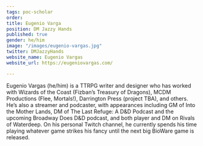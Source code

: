 ```yaml
---
tags: poc-scholar
order: 
title: Eugenio Varga
position: DM Jazzy Hands
published: true
gender: he/him
image: "/images/eugenio-vargas.jpg"
twitter: DMJazzyHands
website_name: Eugenio Vargas
website_url: https://eugeniovargas.com/

---
```

Eugenio Vargas (he/him) is a TTRPG writer and designer who has worked with Wizards of the Coast (Fizban’s Treasury of Dragons), MCDM Productions (Flee, Mortals!), Darrington Press (project TBA), and others. He’s also a streamer and podcaster, with appearances including GM of Into the Mother Lands, DM of The Last Refuge: A D&D Podcast and the upcoming Broadway Does D&D podcast, and both player and DM on Rivals of Waterdeep. On his personal Twitch channel, he currently spends his time playing whatever game strikes his fancy until the next big BioWare game is released.